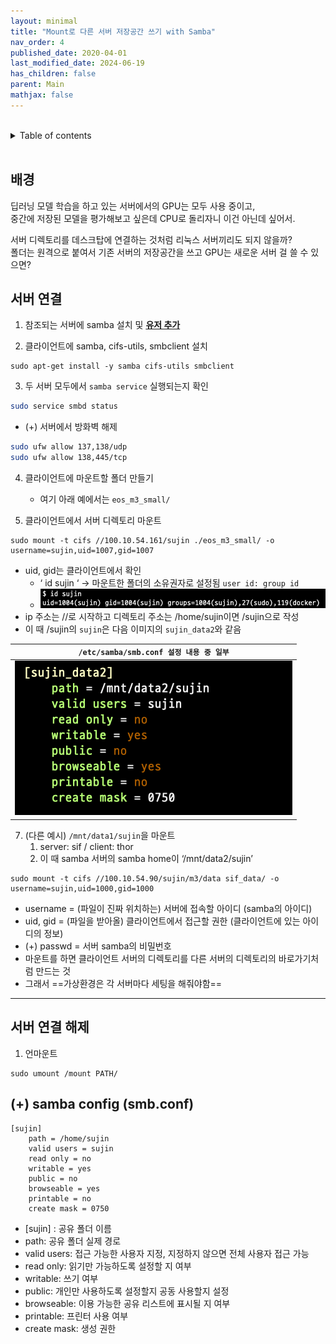 ```yaml
---
layout: minimal
title: "Mount로 다른 서버 저장공간 쓰기 with Samba"
nav_order: 4
published_date: 2020-04-01
last_modified_date: 2024-06-19
has_children: false
parent: Main
mathjax: false
---
```


<br/>
<details markdown="block">
  <summary>
    Table of contents
  </summary>
  {: .text-gamma }
- TOC
{:toc}
</details>
<br/>

## 배경

딥러닝 모델 학습을 하고 있는 서버에서의 GPU는 모두 사용 중이고,  
중간에 저장된 모델을 평가해보고 싶은데 CPU로 돌리자니 이건 아닌데 싶어서.  

서버 디렉토리를 데스크탑에 연결하는 것처럼 리눅스 서버끼리도 되지 않을까?  
폴더는 원격으로 붙여서 기존 서버의 저장공간을 쓰고 GPU는 새로운 서버 걸 쓸 수 있으면?  

## 서버 연결

1. 참조되는 서버에 samba 설치 및 **[유저 추가](1-add-user-linux-server-and-setting-samba.md)**

2. 클라이언트에 samba, cifs-utils, smbclient 설치

```
sudo apt-get install -y samba cifs-utils smbclient
```

3. 두 서버 모두에서 `samba service` 실행되는지 확인

```bash
sudo service smbd status
```

- (+) 서버에서 방화벽 해제

```bash
sudo ufw allow 137,138/udp
sudo ufw allow 138,445/tcp
```

4. 클라이언트에 마운트할 폴더 만들기
    - 여기 아래 예에서는 `eos_m3_small/`

6. 클라이언트에서 서버 디렉토리 마운트
```
sudo mount -t cifs //100.10.54.161/sujin ./eos_m3_small/ -o username=sujin,uid=1007,gid=1007
```
- uid, gid는 클라이언트에서 확인
    - ‘ id sujin ‘ → 마운트한 폴더의 소유권자로 설정됨 `user id: group id`
    - ![linux-id-example](../assets/images/linux-id-example.png)  
- ip 주소는 //로 시작하고 디렉토리 주소는 /home/sujin이면 /sujin으로 작성
- 이 때 /sujin의 `sujin`은 다음 이미지의 `sujin_data2`와 같음

| `/etc/samba/smb.conf 설정 내용 중 일부`  |
|:----------------------------------------:|
| ![linux-id-example](../assets/images/linux-smb-conf-setting-example.png) |

7. (다른 예시) `/mnt/data1/sujin`을 마운트
    1. server: sif / client: thor  
    2. 이 때 samba 서버의 samba home이 ‘/mnt/data2/sujin’  

```
sudo mount -t cifs //100.10.54.90/sujin/m3/data sif_data/ -o username=sujin,uid=1000,gid=1000
```
- username = (파일이 진짜 위치하는) 서버에 접속할 아이디 (samba의 아이디)  
- uid, gid = (파일을 받아올) 클라이언트에서 접근할 권한 (클라이언트에 있는 아이디의 정보)  
- (+) passwd = 서버 samba의 비밀번호   
- 마운트를 하면 클라이언트 서버의 디렉토리를 다른 서버의 디렉토리의 바로가기처럼 만드는 것  
- 그래서 ==가상환경은 각 서버마다 세팅을 해줘야함==

---

## 서버 연결 해제

1. 언마운트
```
sudo umount /mount PATH/
```

## (+) samba config (smb.conf)
```
[sujin]
    path = /home/sujin
    valid users = sujin
    read only = no
    writable = yes
    public = no
    browseable = yes
    printable = no
    create mask = 0750
```
- [sujin] : 공유 폴더 이름
- path: 공유 폴더 실제 경로
- valid users: 접근 가능한 사용자 지정, 지정하지 않으면 전체 사용자 접근 가능
- read only: 읽기만 가능하도록 설정할 지 여부
- writable: 쓰기 여부
- public: 개인만 사용하도록 설정할지 공동 사용할지 설정
- browseable: 이용 가능한 공유 리스트에 표시될 지 여부
- printable: 프린터 사용 여부
- create mask: 생성 권한